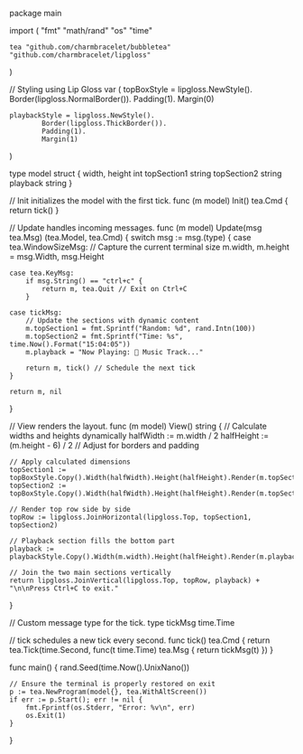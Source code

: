 package main

import (
	"fmt"
	"math/rand"
	"os"
	"time"

	tea "github.com/charmbracelet/bubbletea"
	"github.com/charmbracelet/lipgloss"
)

// Styling using Lip Gloss
var (
	topBoxStyle = lipgloss.NewStyle().
			Border(lipgloss.NormalBorder()).
			Padding(1).
			Margin(0)

	playbackStyle = lipgloss.NewStyle().
			Border(lipgloss.ThickBorder()).
			Padding(1).
			Margin(1)
)

type model struct {
	width, height int
	topSection1   string
	topSection2   string
	playback      string
}

// Init initializes the model with the first tick.
func (m model) Init() tea.Cmd {
	return tick()
}

// Update handles incoming messages.
func (m model) Update(msg tea.Msg) (tea.Model, tea.Cmd) {
	switch msg := msg.(type) {
	case tea.WindowSizeMsg:
		// Capture the current terminal size
		m.width, m.height = msg.Width, msg.Height

	case tea.KeyMsg:
		if msg.String() == "ctrl+c" {
			return m, tea.Quit // Exit on Ctrl+C
		}

	case tickMsg:
		// Update the sections with dynamic content
		m.topSection1 = fmt.Sprintf("Random: %d", rand.Intn(100))
		m.topSection2 = fmt.Sprintf("Time: %s", time.Now().Format("15:04:05"))
		m.playback = "Now Playing: 🎵 Music Track..."

		return m, tick() // Schedule the next tick
	}

	return m, nil
}

// View renders the layout.
func (m model) View() string {
	// Calculate widths and heights dynamically
	halfWidth := m.width / 2
	halfHeight := (m.height - 6) / 2 // Adjust for borders and padding

	// Apply calculated dimensions
	topSection1 := topBoxStyle.Copy().Width(halfWidth).Height(halfHeight).Render(m.topSection1)
	topSection2 := topBoxStyle.Copy().Width(halfWidth).Height(halfHeight).Render(m.topSection2)

	// Render top row side by side
	topRow := lipgloss.JoinHorizontal(lipgloss.Top, topSection1, topSection2)

	// Playback section fills the bottom part
	playback := playbackStyle.Copy().Width(m.width).Height(halfHeight).Render(m.playback)

	// Join the two main sections vertically
	return lipgloss.JoinVertical(lipgloss.Top, topRow, playback) + "\n\nPress Ctrl+C to exit."
}

// Custom message type for the tick.
type tickMsg time.Time

// tick schedules a new tick every second.
func tick() tea.Cmd {
	return tea.Tick(time.Second, func(t time.Time) tea.Msg {
		return tickMsg(t)
	})
}

func main() {
	rand.Seed(time.Now().UnixNano())

	// Ensure the terminal is properly restored on exit
	p := tea.NewProgram(model{}, tea.WithAltScreen())
	if err := p.Start(); err != nil {
		fmt.Fprintf(os.Stderr, "Error: %v\n", err)
		os.Exit(1)
	}
}

